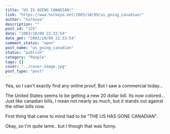 ```yaml
---
title: "US IS GOING CANADIAN!"
link: "https://www.halkeye.net/2003/10/09/us_going_canadian/"
author: "halkeye"
description: ""
post_id: "125"
date: "2003/10/09 22:33:54"
date_gmt: "2003/10/09 22:33:54"
comment_status: "open"
post_name: "us_going_canadian"
status: "publish"
category: "People"
tags: []
cover: "../cover-image.jpg"
post_type: "post"
---
```


Yea, so I can't exactly find any online proof, But I saw a commercial today...

The United States seems to be getting a new 20 dollar bill. Its now colored... Just like canadian bills, I mean not nearly as much, but it stands out against the other bills now.

First thing that came to mind had to be "THE US HAS GONE CANADIAN".

  

Okay, so I'm quite lame.. but I though that was funny.